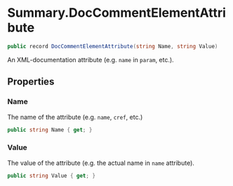 # Summary.DocCommentElementAttribute
```cs
public record DocCommentElementAttribute(string Name, string Value)
```

An XML-documentation attribute (e.g. `name` in `param`, etc.).

## Properties
### Name
The name of the attribute (e.g. `name`, `cref`, etc.)

```cs
public string Name { get; }
```

### Value
The value of the attribute (e.g. the actual name in `name` attribute).

```cs
public string Value { get; }
```

